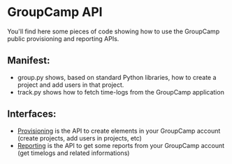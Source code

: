 # GroupCamp API

You'll find here some pieces of code showing how to use the
GroupCamp public provisioning and reporting APIs.

## Manifest:

* group.py shows, based on standard Python libraries, how to create
  a project and add users in that project.
* track.py shows how to fetch time-logs from the GroupCamp
  application

## Interfaces:

* [Provisioning](doc-provisioning/README.md) is the API to create elements
  in your GroupCamp account (create projects, add users in projects, etc)
* [Reporting](doc-reporting/README.md) is the API to get some reports from
  your GroupCamp account (get timelogs and related informations)


